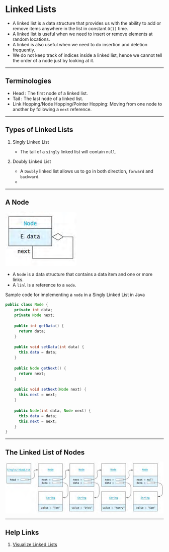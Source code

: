# Linked Lists

- A linked list is a data structure that provides us with the ability to add or remove items anywhere 
in the list in constant `O(1)` time.
- A linked list is useful when we need to insert or remove elements at random locations.
- A linked is also useful when we need to do insertion and deletion frequently.
- We do not keep track of indices inside a linked list, hence we cannot tell the order of a node just by looking at it.

___

## Terminologies

- Head : The first node of a linked list.
- Tail : The last node of a linked list.
- Link Hopping/Node Hopping/Pointer Hopping: Moving from one node to another by following a `next` reference.

___

## Types of Linked Lists

1. Singly Linked List

    - The tail of a `singly` linked list will contain `null`.
    
2.  Doubly Linked List

    - A `Doubly` linked list allows us to go in both direction, `forward` and `backward`.
    -   
    
___

## A Node 

![](./../../Images/node.png)

- A `Node` is a data structure that contains a data item and one or more links.
- A `linl` is a reference to a `node`.

Sample code for implementing a `node` in a Singly Linked List in Java

```java
public class Node {
    private int data;
    private Node next;
  
    public int getData() {
      return data;
    }
  
    public void setData(int data) {
      this.data = data;
    }
  
    public Node getNext() {
      return next;
    }
  
    public void setNext(Node next) {
      this.next = next;
    }
  
    public Node(int data, Node next) {
      this.data = data;
      this.next = next;
    }
} 
```

___

## The Linked List of Nodes

![](./../../Images/linkedList.png)
___

## Help Links

1. [Visualize Linked Lists](https://visualgo.net/en/list)